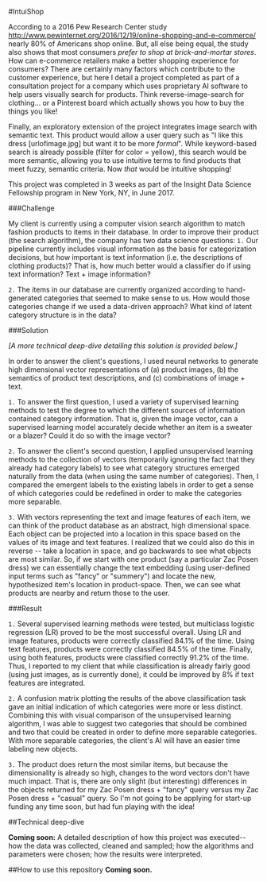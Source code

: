 #IntuiShop

According to a 2016 Pew Research Center study <http://www.pewinternet.org/2016/12/19/online-shopping-and-e-commerce/> nearly 80% of Americans shop online. But, all else being equal, the study also shows that most consumers *prefer to shop at brick-and-mortar stores*. How can e-commerce retailers make a better shopping experience for consumers? There are certainly many factors which contribute to the customer experience, but here I detail a project completed as part of a consultation project for a company which uses proprietary AI software to help users visually search for products. Think reverse-image-search for clothing... or a Pinterest board which actually shows you how to buy the things you like!

Finally, an exploratory extension of the project integrates image search with semantic text. This product would allow a user query such as "I like this dress [urlofimage.jpg] but want it to be more *formal*". While keyword-based search is already possible (filter for color = yellow), this search would be more semantic, allowing you to use intuitive terms to find products that meet fuzzy, semantic criteria. Now *that* would be intuitive shopping!

This project was completed in 3 weeks as part of the Insight Data Science Fellowship program in New York, NY, in June 2017.


###Challenge

My client is currently using a computer vision search algorithm to match fashion products to items in their database. In order to improve their product (the search algorithm), the company has two data science questions:
``1.`` Our pipeline currently includes visual information as the basis for categorization decisions, but how important is text information (i.e. the descriptions of clothing products)? That is, how much better would a classifier do if using text information? Text + image information?

``2.`` The items in our database are currently organized according to hand-generated categories that seemed to make sense to us. How would those categories change if we used a data-driven approach? What kind of latent category structure is in the data?


###Solution

*[A more technical deep-dive detailing this solution is provided below.]*

In order to answer the client's questions, I used neural networks to generate high dimensional vector representations of (a) product images, (b) the semantics of product text descriptions, and (c) combinations of image + text.

``1.`` To answer the first question, I used a variety of supervised learning methods to test the degree to which the different sources of information contained category information. That is, given the image vector, can a supervised learning model accurately decide whether an item is a sweater or a blazer? Could it do so with the image vector?

``2.`` To answer the client's second question, I applied unsupervised learning methods to the collection of vectors (temporarily ignoring the fact that they already had category labels) to see what category structures emerged naturally from the data (when using the same number of categories). Then, I compared the emergent labels to the existing labels in order to get a sense of which categories could be redefined in order to make the categories more separable.

``3.`` With vectors representing the text and image features of each item, we can think of the product database as an abstract, high dimensional space. Each object can be projected into a location in this space based on the values of its image and text features. I realized that we could also do this in reverse -- take a location in space, and go backwards to see what objects are most similar. So, if we start with one product (say a particular Zac Posen dress) we can essentially change the text embedding (using user-defined input terms such as "fancy" or "summery") and locate the new, hypothesized item's location in product-space. Then, we can see what products are nearby and return those to the user.


###Result

``1.`` Several supervised learning methods were tested, but multiclass logistic regression (LR) proved to be the most successful overall. Using LR and image features, products were correctly classified 84.1% of the time. Using text features, products were correctly classified 84.5% of the time. Finally, using both features, products were classified correctly 91.2% of the time. Thus, I reported to my client that while classification is already fairly good (using just images, as is currently done), it could be improved by 8% if text features are integrated.

``2.`` A confusion matrix plotting the results of the above classification task gave an initial indication of which categories were more or less distinct. Combining this with visual comparison of the unsupervised learning algorithm, I was able to suggest two categories that should be combined and two that could be created in order to define more separable categories. With more separable categories, the client's AI will have an easier time labeling new objects.

``3.`` The product does return the most similar items, but because the dimensionality is already so high, changes to the word vectors don't have much impact. That is, there are only slight (but interesting) differences in the objects returned for my Zac Posen dress + "fancy" query versus my Zac Posen dress + "casual" query. So I'm not going to be applying for start-up funding any time soon, but had fun playing with the idea! 


##Technical deep-dive

**Coming soon:** A detailed description of how this project was executed--how the data was collected, cleaned and sampled; how the algorithms and parameters were chosen; how the results were interpreted.


##How to use this repository
**Coming soon.**
